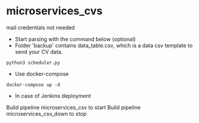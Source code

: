 # microservices_cvs

mail credentials not needed

* Start parsing with the command below (optional)
* Folder 'backup' contains data_table.csv, which is a data csv template to send your CV data.
```
python3 scheduler.py
```
* Use docker-compose
```
docker-compose up -d
```


* In case of Jenkins deployment

Build pipeline microservices_csv to start
Build pipeline microservices_csv_down to stop
